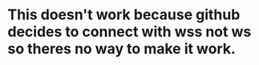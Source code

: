 # This doesn't work because github decides to connect with wss not ws so theres no way to make it work.
